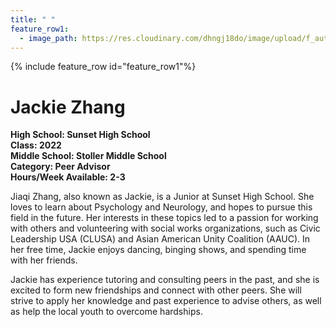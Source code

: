 ```yaml
---
title: " "
feature_row1:
  - image_path: https://res.cloudinary.com/dhngj18do/image/upload/f_auto,q_auto/v1/images/activities/pa_jackie_zhang
---
```


{% include feature_row id="feature_row1"%}

# Jackie Zhang

**High School: Sunset High School**  
**Class: 2022**  
**Middle School: Stoller Middle School**  
**Category: Peer Advisor**  
**Hours/Week Available: 2-3**  

Jiaqi Zhang, also known as Jackie, is a Junior at Sunset High School. She loves to learn about Psychology and Neurology, and hopes to pursue this field in the future. Her interests in these topics led to a passion for working with others and volunteering with social works organizations, such as Civic Leadership USA (CLUSA) and Asian American Unity Coalition (AAUC). In her free time, Jackie enjoys dancing, binging shows, and spending time with her friends.

Jackie has experience tutoring and consulting peers in the past, and she is excited to form new friendships and connect with other peers. She will strive to apply her knowledge and past experience to advise others, as well as help the local youth to overcome hardships.  
